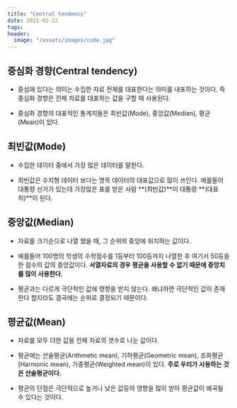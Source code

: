 ```yaml
---
title: "Central tendency"
date: 2021-01-22
tags:
header:
  image: "/assets/images/code.jpg"
---
```


## 중심화 경향(Central tendency)

* 중심에 있다는 의미는 수집한 자료 전체를 대표한다는 의미를 내포하는 것이다. 즉 중심화 경향은 전체 자료를 대표하는 값을 구할 때 사용된다.

* 중심화 경향의 대표적인 통계치들은 최빈값(Mode), 중앙값(Median), 평균(Mean)이 있다.



## 최빈값(Mode)

* 수집한 데이터 중에서 가장 많은 데이터를 말한다.

* 최빈값은 수치형 데이터 보다는 명목 데이터의 대표값으로 많이 쓰인다. 예를들어 대통령 선거가 있는데 가장많은 표를 받은 사람 **(최빈값)**이 대통령 **(대표치)**이 된다.



## 중앙값(Median)

* 자료를 크기순으로 나열 했을 때, 그 순위의 중앙에 위치하는 값이다.

* 예를들어 100명의 학생의 수학점수를 1등부터 100등까지 나열한 후 여기서 50등을 한 점수의 값의 중앙값이다. **서열자료의 경우 평균을 사용할 수 없기 때문에 중앙치를 많이 사용한다.**

* 평균과는 다르게 극단적인 값에 영향을 받지 않는다. 왜냐하면 극단적인 값이 존재한다 할지라도 결국에는 순위로 결정되기 때문이다.



## 평균값(Mean)

* 자료를 모두 더한 값을 전체 자료의 갯수로 나눈 값이다.

* 평균에는 산술평균(Arithmetic mean), 기하평균(Geometric mean), 조화평균(Harmonic mean), 가중평균(Weighted mean)이 있다. **주로 우리가 사용하는 것은 산술평균이다.**

* 평균의 단점은 극단적으로 높거나 낮은 값등의 영향을 많이 받아 평균값이 왜곡될 수 있다는 것이다.